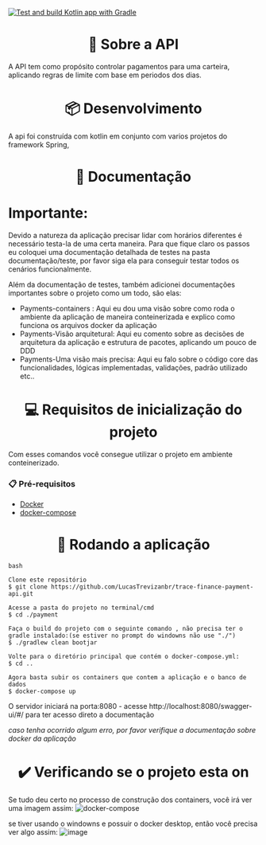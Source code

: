 [![Test and build Kotlin app with Gradle](https://github.com/LucasTrevizanbr/trace-finance-payment-api/actions/workflows/gradle.yml/badge.svg)](https://github.com/LucasTrevizanbr/trace-finance-payment-api/actions/workflows/gradle.yml)


<h1 align="center">🎯 Sobre a API</h1>

A API tem como propósito controlar pagamentos para uma carteira, aplicando regras de limite com base em periodos dos dias.

<h1 align="center">📦 Desenvolvimento</h1>

A api foi construída com kotlin em conjunto com varios projetos do framework Spring, 

<h1 align="center">📌 Documentação </h1>

# Importante:
Devido a natureza da aplicação precisar lidar com horários diferentes é necessário testa-la de uma certa maneira. Para que fique claro os passos eu
coloquei uma documentação detalhada de testes na pasta documentação/teste, por favor siga ela para conseguir testar todos os cenários funcionalmente.

Além da documentação de testes, também adicionei documentações importantes sobre o projeto como um todo, são elas:
- Payments-containers : Aqui eu dou uma visão sobre como roda o ambiente da aplicação de maneira conteinerizada e explico como funciona os arquivos docker da aplicação
- Payments-Visão arquitetural: Aqui eu comento sobre as decisões de arquitetura da aplicação e estrutura de pacotes, aplicando um pouco de DDD
- Payments-Uma visão mais precisa: Aqui eu falo sobre o código core das funcionalidades, lógicas implementadas, validações, padrão utilizado etc..

</div>
<h1 align="center"> 💻 Requisitos de inicialização do projeto</h1>

Com esses comandos você consegue utilizar o projeto em ambiente conteinerizado.

### 📋 Pré-requisitos

- [Docker](https://docs.docker.com/desktop/windows/install/)
- [docker-compose](https://docs.docker.com/compose/install/)


 <h1 align="center">📍 Rodando a aplicação</h1>

```
bash

Clone este repositório
$ git clone https://github.com/LucasTrevizanbr/trace-finance-payment-api.git

Acesse a pasta do projeto no terminal/cmd
$ cd ./payment

Faça o build do projeto com o seguinte comando , não precisa ter o gradle instalado:(se estiver no prompt do windowns não use "./")
$ ./gradlew clean bootjar

Volte para o diretório principal que contém o docker-compose.yml:
$ cd ..

Agora basta subir os containers que contem a aplicação e o banco de dados
$ docker-compose up 
```

O servidor iniciará na porta:8080 - acesse http://localhost:8080/swagger-ui/#/ para ter acesso direto a documentação

*caso tenha ocorrido algum erro, por favor verifique a documentação sobre docker da aplicação*

<h1 align="center">✔️ Verificando se o projeto esta on</h1>

Se tudo deu certo no processo de construção dos containers, você irá ver uma imagem assim:
![docker-compose](https://user-images.githubusercontent.com/72326473/177079786-e71f8d0b-8167-4346-b684-fb02da10a0ba.png)

se tiver usando o windowns e possuir o docker desktop, então você precisa ver algo assim:
![image](https://user-images.githubusercontent.com/72326473/177079892-87259099-1ad6-443c-ad1c-1cb1f14d1d82.png)

